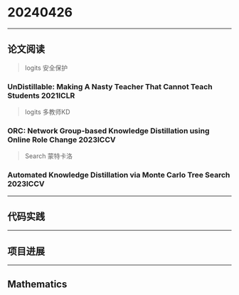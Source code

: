 # 20240426

---

## 论文阅读

> logits 安全保护
### UnDistillable: Making A Nasty Teacher That Cannot Teach Students 2021ICLR

> logits 多教师KD
### ORC: Network Group-based Knowledge Distillation using Online Role Change 2023ICCV

> Search 蒙特卡洛
### Automated Knowledge Distillation via Monte Carlo Tree Search 2023ICCV

---

## 代码实践


---

## 项目进展


---

## Mathematics


